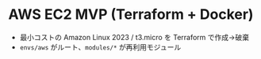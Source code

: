 # AWS EC2 MVP (Terraform + Docker)
- 最小コストの Amazon Linux 2023 / t3.micro を Terraform で作成→破棄
- `envs/aws` がルート、`modules/*` が再利用モジュール
